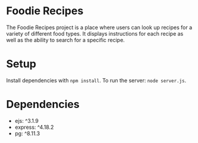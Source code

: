 # Foodie Recipes
The Foodie Recipes project is a place where users can look up recipes for a variety of different food types. It displays instructions for each recipe as well as the ability to search for a specific recipe.

# Setup
Install dependencies with `npm install`. To run the server: `node server.js`.

# Dependencies
  - ejs: ^3.1.9
  - express: ^4.18.2
  - pg: ^8.11.3

